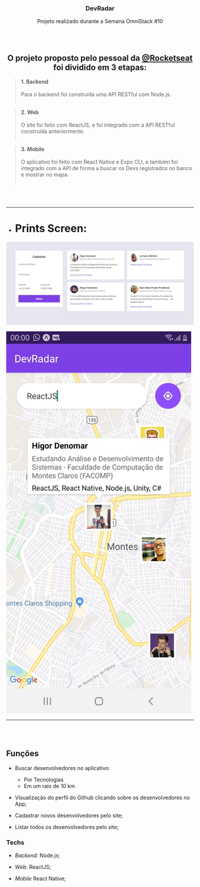 <h3 align="center">
DevRadar 
</h3>

<div align="center">Projeto realizado durante a Semana OmniStack #10 </div>

<br/>&nbsp;

<h2 align="center">
O projeto proposto pelo pessoal da <a href="https://github.com/rocketseat">@Rocketseat</a> foi dividido em 3 etapas:
</h2>

> **1. Backend** </br> <br/>
Para o backend foi construída uma API RESTful com Node.js. <br/>&nbsp;

> **2. Web** <br/><br/>
O site foi feito com ReactJS, e foi integrado com a API RESTful construída anteriormente. <br/>&nbsp;

> **3. Mobile** <br/> <br/>
 O aplicativo foi feito com React Native e Expo CLI, e também foi integrado com a API de forma a buscar os Devs registrados no banco e mostrar no mapa. <br/>&nbsp; 

<br/>&nbsp;
___

- # **Prints Screen:**


![Print da tela do Dev Radar Web](source/img/dev-radar-web.jpg "DevRadar Web")


![Print da tela do Dev Radar Mobile](source/img/dev-radar-mobile.jpg "Mapa de Devs - DevRadar Mobile") 


---
<br/>&nbsp;
## Funções

* Buscar desenvolvedores no aplicativo:
    * Por Tecnologias
    * Em um raio de 10 km

* Visualização do perfil do Github clicando sobre os desenvolvedores no App;

* Cadastrar novos desenvolvedores pelo site;
* Listar todos os desenvolvedores pelo site;

### Techs

* *Backend:* Node.js;

* *Web:* ReactJS;

* *Mobile* React Native;
